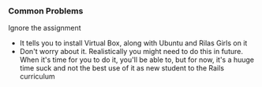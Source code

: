 ### Common Problems

Ignore the assignment
* It tells you to install Virtual Box, along with Ubuntu and Rilas Girls on it
* Don't worry about it. Realistically you might need to do this in future. When it's time for you to do it, you'll be able to, but for now, it's a huuge time suck and not the best use of it as new student to the Rails curriculum
